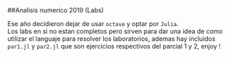 ##Analisis numerico 2019 (Labs)

Ese año decidieron dejar de usar `octave` y optar por `Julia`.  
Los labs en si no estan completos pero sirven para dar una idea de como utilizar el languaje para resolver los laboratorios, ademas hay incluidos `par1.jl` y `par2.jl` que son ejercicios respectivos del parcial 1 y 2, enjoy !
